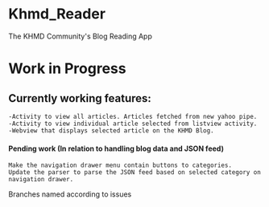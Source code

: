 # Khmd_Reader

The KHMD Community's Blog Reading App
	
# Work in Progress

## Currently working features:
	-Activity to view all articles. Articles fetched from new yahoo pipe.
	-Activity to view individual article selected from listview activity. 
	-Webview that displays selected article on the KHMD Blog.
										
#### Pending work (In relation to handling blog data and JSON feed)
	
	Make the navigation drawer menu contain buttons to categories.
	Update the parser to parse the JSON feed based on selected category on navigation drawer.
	
										
Branches named according to issues
																		
